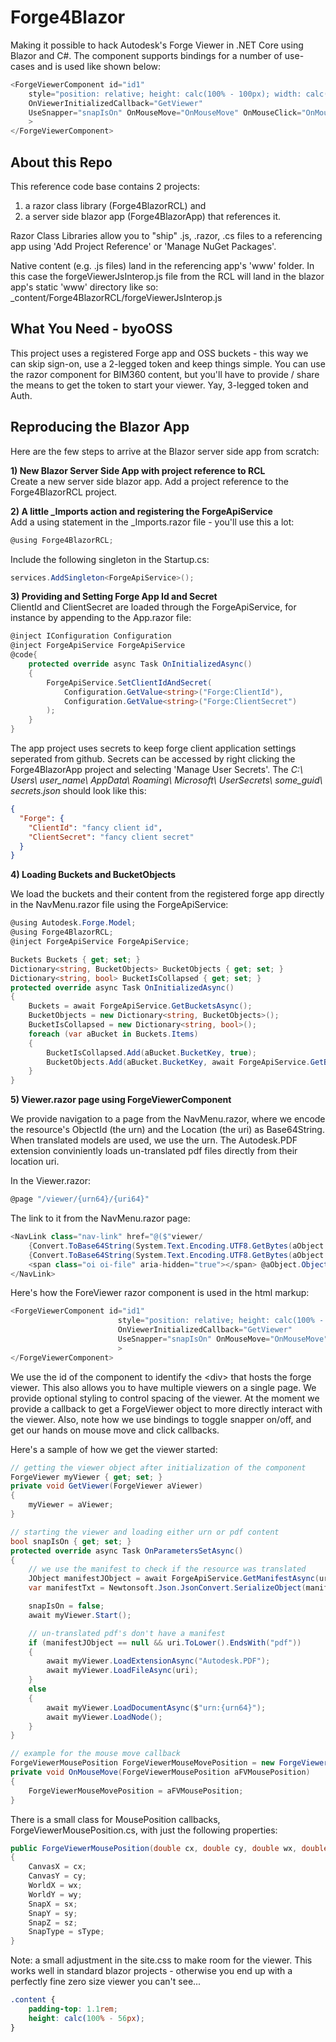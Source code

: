 # Forge4Blazor
Making it possible to hack Autodesk's Forge Viewer in .NET Core using Blazor and C#. The component supports bindings for a number of use-cases and is used like shown below:

~~~c#
<ForgeViewerComponent id="id1" 
    style="position: relative; height: calc(100% - 100px); width: calc(100% - 0px);"
    OnViewerInitializedCallback="GetViewer" 
    UseSnapper="snapIsOn" OnMouseMove="OnMouseMove" OnMouseClick="OnMouseClick"
    >
</ForgeViewerComponent>
~~~

## About this Repo

This reference code base contains 2 projects: 
1) a razor class library (Forge4BlazorRCL) and 
2) a server side blazor app (Forge4BlazorApp) that references it. 

Razor Class Libraries allow you to "ship" .js, .razor, .cs files to a referencing app 
using 'Add Project Reference' or 'Manage NuGet Packages'.

Native content (e.g. .js files) land in the referencing app's 'www' folder. 
In this case the forgeViewerJsInterop.js file from the RCL will land in the blazor app's static 
'www' directory like so: _content/Forge4BlazorRCL/forgeViewerJsInterop.js

## What You Need - byoOSS

This project uses a registered Forge app and OSS buckets - this way we can skip sign-on, use a 2-legged token 
and keep things simple. You can use the razor component for BIM360 content, but you'll have to 
provide / share the means to get the token to start your viewer. Yay, 3-legged token and Auth.

## Reproducing the Blazor App

Here are the few steps to arrive at the Blazor server side app from scratch:

**1) New Blazor Server Side App with project reference to RCL**<br>
Create a new server side blazor app. Add a project reference to the Forge4BlazorRCL project.

**2) A little _Imports action and registering the ForgeApiService**<br>
Add a using statement in the _Imports.razor file - you'll use this a lot:

~~~c#
@using Forge4BlazorRCL;
~~~

Include the following singleton in the Startup.cs:

~~~c#
services.AddSingleton<ForgeApiService>();
~~~

**3) Providing and Setting Forge App Id and Secret**<br>
ClientId and ClientSecret are loaded through the ForgeApiService, for instance by 
appending to the App.razor file:

~~~c#
@inject IConfiguration Configuration
@inject ForgeApiService ForgeApiService
@code{
    protected override async Task OnInitializedAsync()
    {
        ForgeApiService.SetClientIdAndSecret(
            Configuration.GetValue<string>("Forge:ClientId"),
            Configuration.GetValue<string>("Forge:ClientSecret")
        );
    }
}
~~~

The app project uses secrets to keep forge client application settings seperated from github. 
Secrets can be accessed by right clicking the Forge4BlazorApp project and selecting 'Manage User Secrets'. 
The _C:\ Users\ user_name\ AppData\ Roaming\ Microsoft\ UserSecrets\ some_guid\ secrets.json_  should look like this:

~~~json
{
  "Forge": {
    "ClientId": "fancy client id",
    "ClientSecret": "fancy client secret"
  }
}
~~~

**4) Loading Buckets and BucketObjects**

We load the buckets and their content from the registered forge app directly in the NavMenu.razor file using the ForgeApiService:

~~~c#
@using Autodesk.Forge.Model;
@using Forge4BlazorRCL;
@inject ForgeApiService ForgeApiService;

Buckets Buckets { get; set; }
Dictionary<string, BucketObjects> BucketObjects { get; set; }
Dictionary<string, bool> BucketIsCollapsed { get; set; }
protected override async Task OnInitializedAsync()
{
    Buckets = await ForgeApiService.GetBucketsAsync();
    BucketObjects = new Dictionary<string, BucketObjects>();
    BucketIsCollapsed = new Dictionary<string, bool>();
    foreach (var aBucket in Buckets.Items)
    {
        BucketIsCollapsed.Add(aBucket.BucketKey, true);
        BucketObjects.Add(aBucket.BucketKey, await ForgeApiService.GetBucketObjectsAsync(aBucket));
    }
}
~~~

**5) Viewer.razor page using ForgeViewerComponent**

We provide navigation to a page from the NavMenu.razor, where we encode the resource's ObjectId (the urn) and the Location (the uri) as Base64String.
When translated models are used, we use the urn. The Autodesk.PDF extension conviniently loads un-translated pdf files directly from their location uri.

In the Viewer.razor:
~~~c#
@page "/viewer/{urn64}/{uri64}"
~~~

The link to it from the NavMenu.razor page:
~~~c#
<NavLink class="nav-link" href="@($"viewer/
    {Convert.ToBase64String(System.Text.Encoding.UTF8.GetBytes(aObject.ObjectId))}/
    {Convert.ToBase64String(System.Text.Encoding.UTF8.GetBytes(aObject.Location))}")">
    <span class="oi oi-file" aria-hidden="true"></span> @aObject.ObjectKey
</NavLink>
~~~

Here's how the ForeViewer razor component is used in the html markup:
~~~c#
<ForgeViewerComponent id="id1" 
                        style="position: relative; height: calc(100% - 100px); width: calc(100% - 0px);"
                        OnViewerInitializedCallback="GetViewer" 
                        UseSnapper="snapIsOn" OnMouseMove="OnMouseMove" OnMouseClick="OnMouseClick"
                        >
</ForgeViewerComponent>
~~~
We use the id of the component to identify the \<div> that hosts the forge viewer. This also allows you to have multiple viewers on a single page. We 
provide optional styling to control spacing of the viewer. 
At the moment we provide a callback to get a ForgeViewer object to more directly interact with the viewer. 
Also, note how we use bindings to toggle snapper on/off, and get our hands on mouse move and click callbacks. 

Here's a sample of how we get the viewer started:

~~~c#
// getting the viewer object after initialization of the component
ForgeViewer myViewer { get; set; }
private void GetViewer(ForgeViewer aViewer)
{
    myViewer = aViewer;
}

// starting the viewer and loading either urn or pdf content
bool snapIsOn { get; set; }
protected override async Task OnParametersSetAsync()
{
    // we use the manifest to check if the resource was translated
    JObject manifestJObject = await ForgeApiService.GetManifestAsync(urn64);
    var manifestTxt = Newtonsoft.Json.JsonConvert.SerializeObject(manifestJObject, Newtonsoft.Json.Formatting.Indented);

    snapIsOn = false;
    await myViewer.Start();

    // un-translated pdf's don't have a manifest
    if (manifestJObject == null && uri.ToLower().EndsWith("pdf"))
    {
        await myViewer.LoadExtensionAsync("Autodesk.PDF");
        await myViewer.LoadFileAsync(uri);
    }
    else
    {
        await myViewer.LoadDocumentAsync($"urn:{urn64}");
        await myViewer.LoadNode();
    }
}

// example for the mouse move callback
ForgeViewerMousePosition ForgeViewerMouseMovePosition = new ForgeViewerMousePosition();
private void OnMouseMove(ForgeViewerMousePosition aFVMousePosition)
{
    ForgeViewerMouseMovePosition = aFVMousePosition;
}
~~~

There is a small class for MousePosition callbacks, ForgeViewerMousePosition.cs, with just the following properties:

~~~c#
public ForgeViewerMousePosition(double cx, double cy, double wx, double wy, double sx, double sy, double sz, string sType)
{
    CanvasX = cx;
    CanvasY = cy;
    WorldX = wx;
    WorldY = wy;
    SnapX = sx;
    SnapY = sy;
    SnapZ = sz;
    SnapType = sType;
}
~~~

Note: a small adjustment in the site.css to make room for the viewer. This works well 
in standard blazor projects - otherwise you end up with a perfectly fine zero size viewer 
you can't see...
~~~css
.content {
    padding-top: 1.1rem;
    height: calc(100% - 56px);
}
~~~